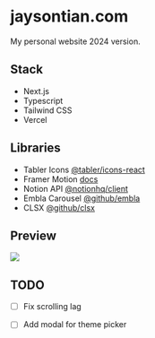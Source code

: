 # jaysontian.com

My personal website 2024 version.

## Stack
- Next.js
- Typescript
- Tailwind CSS
- Vercel
## Libraries
- Tabler Icons [@tabler/icons-react](https://tabler.io/icons)
- Framer Motion [docs](https://www.framer.com/motion/)
- Notion API [@notionhq/client](https://api.notion.com)
- Embla Carousel [@github/embla](https://github.com/davidjerleke/embla-carousel)
- CLSX [@github/clsx](https://github.com/lukeed/clsx)
## Preview
![](https://i.imgur.com/nBA9Dmw.jpg)


## TODO
- [ ] Fix scrolling lag
- [ ] Add modal for theme picker

